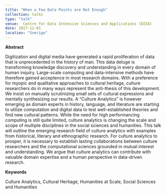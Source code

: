```yaml
---
title: "When a Few Data Points are Not Enough"
collection: talks
type: "talk"
venue: 	Centre for Data Intensive Sciences and Applications (DISA)
date: 2017-12-01
location: "Sverige"
---
```




**Abstract**

Digitization and digital media have generated a rapid proliferation of data that is unprecedented in the history of man.
This data deluge is transforming knowledge discovery and understanding in every domain of human inquiry. Large-scale
computing and data-intensive methods have therefore gained acceptence in most research domains. With a preference
for myopic and qualitative approaches to cultural heritage, culture researchers do in many ways represent the anti-thesis
of this development. We insist on manually scrutinizing small sets of cultural expressions and mentally synthesizing our
results. A “Culture Analytics” is however emerging as domain experts in history, language, and literature are starting
to utilize computation and digital data to test well-established theories and find new cultural patterns. While the need
for high performancing computing is still quite limited, culture analytics is changing the scale and scope of multiple
disciplines in the social sciences and humanities. This talk will outline the emerging research field of culture analytics
with examples from historical, literary and ethnographic research. For culture analytics to prosper, it is necessary to
establish lasting collaborations between culture researchers and the computational sciences grounded in mutual interest
and understanding. We argue that culture analytics can contribute with valuable domain expertise and a human
perspective in data-driven research.

**Keywords**

Culture Analytics, Cultural Heritage, Humanities at Scale, Social Sciences and Humanities
